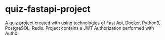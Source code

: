 # quiz-fastapi-project
A quiz project created with using technologies of Fast Api, Docker, Python3, PostgreSQL, Redis. Project contains a JWT Authorization performed with Auth0.
